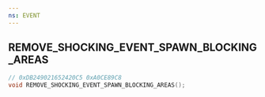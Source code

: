 ```yaml
---
ns: EVENT
---
```

## REMOVE_SHOCKING_EVENT_SPAWN_BLOCKING_AREAS

```c
// 0xDB249021652420C5 0xA0CE89C8
void REMOVE_SHOCKING_EVENT_SPAWN_BLOCKING_AREAS();
```

